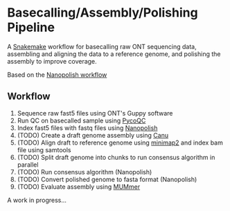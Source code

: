 # Basecalling/Assembly/Polishing Pipeline

A [Snakemake](https://snakemake.readthedocs.io/en/stable/index.html) workflow for basecalling raw ONT sequencing data, assembling and aligning the data to a reference genome, and polishing the assembly to improve coverage.

Based on the [Nanopolish workflow](https://nanopolish.readthedocs.io/en/latest/quickstart_consensus.html)

## Workflow

1. Sequence raw fast5 files using ONT's Guppy software
2. Run QC on basecalled sample using [PycoQC](https://github.com/a-slide/pycoQC)
3. Index fast5 files with fastq files using [Nanopolish](https://github.com/jts/nanopolish) 
4. (TODO) Create a draft genome assembly using [Canu](https://github.com/marbl/canu)
5. (TODO) Align draft to reference genome using [minimap2](https://github.com/lh3/minimap2) and index bam file using samtools
6. (TODO) Split draft genome into chunks to run consensus algorithm in parallel
7. (TODO) Run consensus algorithm (Nanopolish)
8. (TODO) Convert polished genome to fasta format (Nanopolish)
9. (TODO) Evaluate assembly using [MUMmer](https://github.com/mummer4/mummer)


A work in progress...